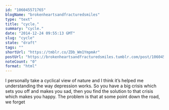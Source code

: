 ```yaml
---
id: "106045571765"
blogName: "brokenheartsandfracturedsmiles"
type: "text"
title: "cycle."
summary: "cycle."
date: "2014-12-24 09:55:13 GMT"
slug: "cycle"
state: "draft"
tags: ""
shortUrl: "https://tmblr.co/ZDb_Wm1YmpmAr"
postUrl: "https://brokenheartsandfracturedsmiles.tumblr.com/post/106045571765/cycle"
noteCount: "0"
format: "html"
---
```


I personally take a cyclical view of nature and I think it’s helped me understanding the way depression works. So you have a big crisis which sets you off and makes you sad, then you find the solution to that crisis which makes you happy. The problem is that at some point down the road, we forget